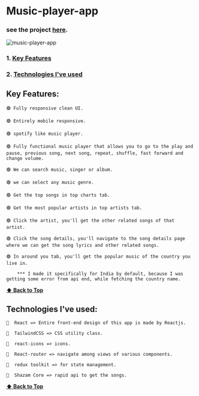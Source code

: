 # Music-player-app

### see the project [here](https://musixxx-app.netlify.app/).

![music-player-app](https://user-images.githubusercontent.com/46050946/194745223-f4bcc7d8-686f-4a2a-91db-17a5b8aa1f4f.png)

### 1. [Key Features](#key-features) 
### 2. [Technologies I've used](#technologies-ive-used)

## Key Features:

    🟢 Fully responsive clean UI.
    
    🟢 Entirely mobile responsive.
    
    🟢 spotify like music player.
    
    🟢 Fully functional music player that allows you to go to the play and pause, previous song, next song, repeat, shuffle, fast forward and change volume.
    
    🟢 We can search music, singer or album.
    
    🟢 we can select any music genre.
    
    🟢 Get the top songs in top charts tab.
    
    🟢 Get the most popular artists in top artists tab.
    
    🟢 Click the artist, you'll get the other related songs of that artist.
    
    🟢 Click the song details, you'll navigate to the song details page where we can get the song lyrics and other related songs.
    
    🟢 In around you tab, you'll get the popular music of the country you live in.
    
        *** I made it specifically for India by default, because I was getting some error from api end, while fetching the country name.

    
  **[⬆ Back to Top](#music-player-app)**


## Technologies I've used:

    🔷  React => Entire front-end design of this app is made by Reactjs.

    🔷  TailwindCSS => CSS utility class.

    🔷  react-icons => icons.

    🔷  React-router => navigate among views of various components.

    🔷  redux toolkit => for state management.

    🔷  Shazam Core => rapid api to get the songs.
    
  **[⬆ Back to Top](#music-player-app)**

